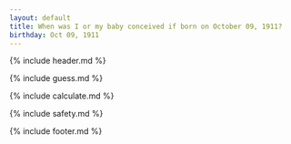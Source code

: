 ```yaml
---
layout: default
title: When was I or my baby conceived if born on October 09, 1911?
birthday: Oct 09, 1911
---
```


{% include header.md %}

{% include guess.md %}

{% include calculate.md %}

{% include safety.md %}

{% include footer.md %}



